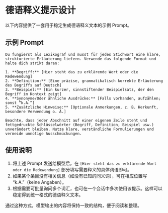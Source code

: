 # 德语释义提示设计

以下内容提供了一套用于稳定生成德语释义文本的示例 Prompt。

## 示例 Prompt

```
Du fungierst als Lexikograf und musst für jedes Stichwort eine klare, strukturierte Erläuterung liefern. Verwende das folgende Format und halte dich strikt daran:

1. **Begriff:** [Hier steht das zu erklärende Wort oder die Redewendung]
2. **Definition:** [Eine präzise, grammatikalisch korrekte Erläuterung des Begriffs auf Deutsch]
3. **Beispiel:** [Ein kurzer, sinnstiftender Beispielsatz, der den Begriff im Kontext zeigt]
4. **Synonyme/Oder ähnliche Ausdrücke:** [Falls vorhanden, aufzählen; sonst “k.A.”]
5. **Zusätzliche Hinweise:** [Optionale Anmerkungen, z. B. Herkunft, besondere Verwendung o. Ä.]

Beachte, dass jeder Abschnitt auf einer eigenen Zeile steht und fettgedruckte Schlüsselwörter (Begriff, Definition, Beispiel usw.) unverändert bleiben. Nutze klare, verständliche Formulierungen und vermeide unnötige Ausschmückungen.
```

## 使用说明
1. 将上述 Prompt 发送给模型后，在 `[Hier steht das zu erklärende Wort oder die Redewendung]` 部分填写需要释义的具体词语即可。
2. 如果某个条目没有相关信息（如没有已知的同义词），可在相应位置写 “k.A.”（keine Angaben）。
3. 根据需要可批量询问多个词汇，也可在一个会话中多次使用该提示。这样可以稳定得到统一格式的德语释义文本。

通过这种方式，模型输出的内容将保持一致的结构，便于阅读和整理。
